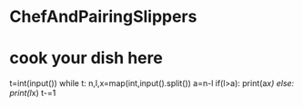 # ChefAndPairingSlippers
# cook your dish here
t=int(input())
while t:
    n,l,x=map(int,input().split())
    a=n-l
    if(l>a):
        print(a*x)
    else:
        print(l*x)
    t-=1
